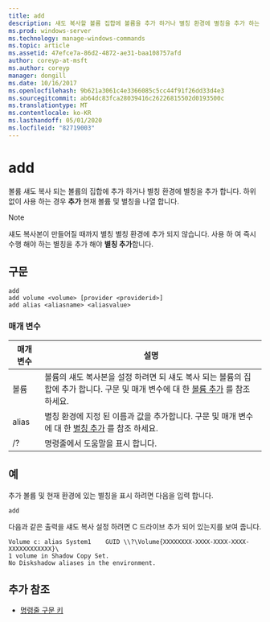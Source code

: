 ```yaml
---
title: add
description: 섀도 복사할 볼륨 집합에 볼륨을 추가 하거나 별칭 환경에 별칭을 추가 하는 추가 명령에 대 한 참조 항목입니다.
ms.prod: windows-server
ms.technology: manage-windows-commands
ms.topic: article
ms.assetid: 47efce7a-86d2-4872-ae31-baa108757afd
author: coreyp-at-msft
ms.author: coreyp
manager: dongill
ms.date: 10/16/2017
ms.openlocfilehash: 9b621a3061c4e3366085c5cc44f91f26dd33d4e3
ms.sourcegitcommit: ab64dc83fca28039416c26226815502d0193500c
ms.translationtype: MT
ms.contentlocale: ko-KR
ms.lasthandoff: 05/01/2020
ms.locfileid: "82719003"
---
```

# <a name="add"></a>add

볼륨 섀도 복사 되는 볼륨의 집합에 추가 하거나 별칭 환경에 별칭을 추가 합니다. 하위 없이 사용 하는 경우 **추가** 현재 볼륨 및 별칭을 나열 합니다.

> [!NOTE]
> 섀도 복사본이 만들어질 때까지 별칭 별칭 환경에 추가 되지 않습니다. 사용 하 여 즉시 수행 해야 하는 별칭을 추가 해야 **별칭 추가**합니다.

## <a name="syntax"></a>구문

```
add
add volume <volume> [provider <providerid>]
add alias <aliasname> <aliasvalue>
```

### <a name="parameters"></a>매개 변수

| 매개 변수 | 설명 |
| ---------- | ----------- |
| 볼륨 | 볼륨의 섀도 복사본을 설정 하려면 되 섀도 복사 되는 볼륨의 집합에 추가 합니다. 구문 및 매개 변수에 대 한 [볼륨 추가](add-volume.md) 를 참조 하세요. |
| alias | 별칭 환경에 지정 된 이름과 값을 추가합니다. 구문 및 매개 변수에 대 한 [별칭 추가](add-alias.md) 를 참조 하세요. |
| /? | 명령줄에서 도움말을 표시 합니다. |

## <a name="examples"></a>예

추가 볼륨 및 현재 환경에 있는 별칭을 표시 하려면 다음을 입력 합니다.

```
add
```

다음과 같은 출력을 섀도 복사 설정 하려면 C 드라이브 추가 되어 있는지를 보여 줍니다.

```
Volume c: alias System1    GUID \\?\Volume{XXXXXXXX-XXXX-XXXX-XXXX-XXXXXXXXXXXX}\
1 volume in Shadow Copy Set.
No Diskshadow aliases in the environment.
```

## <a name="additional-references"></a>추가 참조

- [명령줄 구문 키](command-line-syntax-key.md)